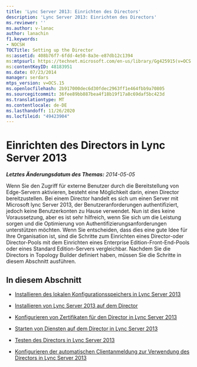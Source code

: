 ```yaml
---
title: 'Lync Server 2013: Einrichten des Directors'
description: 'Lync Server 2013: Einrichten des Directors'
ms.reviewer: ''
ms.author: v-lanac
author: lanachin
f1.keywords:
- NOCSH
TOCTitle: Setting up the Director
ms:assetid: 408b76f7-6fdd-4e50-8a3e-e87db12c1394
ms:mtpsurl: https://technet.microsoft.com/en-us/library/Gg425915(v=OCS.15)
ms:contentKeyID: 48183951
ms.date: 07/23/2014
manager: serdars
mtps_version: v=OCS.15
ms.openlocfilehash: 2b917000dec6d30fdec2963ff1e464fbb9a70805
ms.sourcegitcommit: 36fee89bb887bea4f18b19f17a8c69daf5bc423d
ms.translationtype: MT
ms.contentlocale: de-DE
ms.lasthandoff: 11/26/2020
ms.locfileid: "49423904"
---
```

# <a name="setting-up-the-director-in-lync-server-2013"></a>Einrichten des Directors in Lync Server 2013

<div data-xmlns="http://www.w3.org/1999/xhtml">

<div class="topic" data-xmlns="http://www.w3.org/1999/xhtml" data-msxsl="urn:schemas-microsoft-com:xslt" data-cs="https://msdn.microsoft.com/">

<div data-asp="https://msdn2.microsoft.com/asp">



</div>

<div id="mainSection">

<div id="mainBody">

<span> </span>

_**Letztes Änderungsdatum des Themas:** 2014-05-05_

Wenn Sie den Zugriff für externe Benutzer durch die Bereitstellung von Edge-Servern aktivieren, besteht eine Möglichkeit darin, einen Director bereitzustellen. Bei einem Director handelt es sich um einen Server mit Microsoft lync Server 2013, der Benutzeranforderungen authentifiziert, jedoch keine Benutzerkonten zu Hause verwendet. Nun ist dies keine Voraussetzung, aber es ist sehr hilfreich, wenn Sie sich um die Leistung sorgen und die Optimierung von Authentifizierungsanforderungen unterstützen möchten. Wenn Sie entscheiden, dass dies eine gute Idee für Ihre Organisation ist, sind die Schritte zum Einrichten eines Director-oder Director-Pools mit dem Einrichten eines Enterprise Edition-Front-End-Pools oder eines Standard Edition-Servers vergleichbar. Nachdem Sie die Directors in Topology Builder definiert haben, müssen Sie die Schritte in diesem Abschnitt ausführen.

<div>

## <a name="in-this-section"></a>In diesem Abschnitt

  - [Installieren des lokalen Konfigurationsspeichers in Lync Server 2013](lync-server-2013-install-the-local-configuration-store.md)

  - [Installieren von Lync Server 2013 auf dem Director](lync-server-2013-install-lync-server-on-the-director.md)

  - [Konfigurieren von Zertifikaten für den Director in Lync Server 2013](lync-server-2013-configure-certificates-for-the-director.md)

  - [Starten von Diensten auf dem Director in Lync Server 2013](lync-server-2013-start-services-on-the-director.md)

  - [Testen des Directors in Lync Server 2013](lync-server-2013-test-the-director.md)

  - [Konfigurieren der automatischen Clientanmeldung zur Verwendung des Directors in Lync Server 2013](lync-server-2013-configure-automatic-client-sign-in-to-use-the-director.md)

</div>

</div>

<span> </span>

</div>

</div>

</div>

